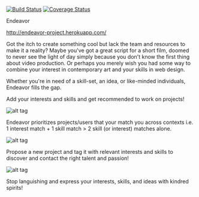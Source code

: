 [![Build Status](https://travis-ci.org/Mafooch/Endeavor.svg?branch=master)](https://travis-ci.org/Mafooch/Endeavor)
[![Coverage Status](https://coveralls.io/repos/Mafooch/Endeavor/badge.png)](https://coveralls.io/r/Mafooch/Endeavor)

Endeavor

http://endeavor-project.herokuapp.com/

Got the itch to create something cool but lack the team and resources to make
it a reality? Maybe you've got a great script for a short film, doomed to never
see the light of day simply because you don't know the first thing about video
production. Or perhaps you merely wish you had some way to combine your interest
in contemporary art and your skills in web design.

Whether you're in need of a skill-set, an idea, or like-minded individuals,
Endeavor fills the gap.

Add your interests and skills and get recommended to work on projects!

![alt tag](http://i.imgur.com/lwu8fjQ.jpg)

Endeavor prioritizes projects/users that your match you across contexts i.e.
1 interest match + 1 skill match > 2 skill (or interest) matches alone. 

![alt tag](http://i.imgur.com/aaHsM9o.jpg)

Propose a new project and tag it with relevant interests and skills to discover
and contact the right talent and passion!

![alt tag](http://i.imgur.com/ntTchfv.jpg)

Stop languishing and express your interests, skills, and ideas with kindred
spirits!
